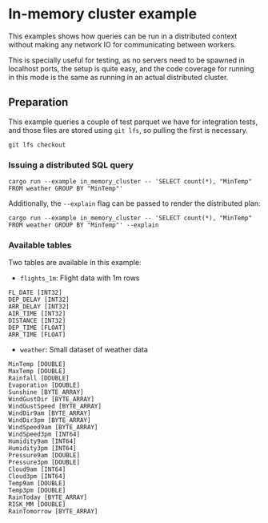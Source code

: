 # In-memory cluster example

This examples shows how queries can be run in a distributed context without making any
network IO for communicating between workers.

This is specially useful for testing, as no servers need to be spawned in localhost ports,
the setup is quite easy, and the code coverage for running in this mode is the same as
running in an actual distributed cluster.

## Preparation

This example queries a couple of test parquet we have for integration tests, and those files are stored using `git lfs`,
so pulling the first is necessary.

```shell
git lfs checkout
```

### Issuing a distributed SQL query

```shell
cargo run --example in_memory_cluster -- 'SELECT count(*), "MinTemp" FROM weather GROUP BY "MinTemp"'
```

Additionally, the `--explain` flag can be passed to render the distributed plan:

```shell
cargo run --example in_memory_cluster -- 'SELECT count(*), "MinTemp" FROM weather GROUP BY "MinTemp"' --explain 
```

### Available tables

Two tables are available in this example:

- `flights_1m`: Flight data with 1m rows

```
FL_DATE [INT32]
DEP_DELAY [INT32]
ARR_DELAY [INT32]
AIR_TIME [INT32]
DISTANCE [INT32]
DEP_TIME [FLOAT]
ARR_TIME [FLOAT]
```

- `weather`: Small dataset of weather data

```
MinTemp [DOUBLE]
MaxTemp [DOUBLE]
Rainfall [DOUBLE]
Evaporation [DOUBLE]
Sunshine [BYTE_ARRAY]
WindGustDir [BYTE_ARRAY]
WindGustSpeed [BYTE_ARRAY]
WindDir9am [BYTE_ARRAY]
WindDir3pm [BYTE_ARRAY]
WindSpeed9am [BYTE_ARRAY]
WindSpeed3pm [INT64]
Humidity9am [INT64]
Humidity3pm [INT64]
Pressure9am [DOUBLE]
Pressure3pm [DOUBLE]
Cloud9am [INT64]
Cloud3pm [INT64]
Temp9am [DOUBLE]
Temp3pm [DOUBLE]
RainToday [BYTE_ARRAY]
RISK_MM [DOUBLE]
RainTomorrow [BYTE_ARRAY]
```
